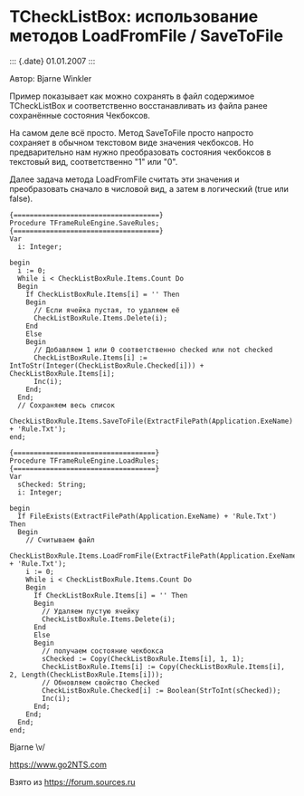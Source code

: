TCheckListBox: использование методов LoadFromFile / SaveToFile
==============================================================

::: {.date}
01.01.2007
:::

Автор: Bjarne Winkler

Пример показывает как можно сохранять в файл содержимое TCheckListBox и
соответственно восстанавливать из файла ранее сохранённые состояния
Чекбоксов.

На самом деле всё просто. Метод SaveToFile просто напросто сохраняет в
обычном текстовом виде значения чекбоксов. Но предварительно нам нужно
преобразовать состояния чекбоксов в текстовый вид, соответственно \"1\"
или \"0\".

Далее задача метода LoadFromFile считать эти значения и преобразовать
сначало в числовой вид, а затем в логический (true или false).

    {====================================} 
    Procedure TFrameRuleEngine.SaveRules; 
    {====================================} 
    Var 
      i: Integer; 
     
    begin 
      i := 0; 
      While i < CheckListBoxRule.Items.Count Do 
      Begin 
        If CheckListBoxRule.Items[i] = '' Then 
        Begin 
          // Если ячейка пустая, то удаляем её 
          CheckListBoxRule.Items.Delete(i); 
        End 
        Else 
        Begin 
          // Добавляем 1 или 0 соответственно checked или not checked 
          CheckListBoxRule.Items[i] := IntToStr(Integer(CheckListBoxRule.Checked[i])) + CheckListBoxRule.Items[i]; 
          Inc(i); 
        End; 
      End; 
      // Сохраняем весь список 
      CheckListBoxRule.Items.SaveToFile(ExtractFilePath(Application.ExeName) + 'Rule.Txt'); 
    end; 
     
    {===================================} 
    Procedure TFrameRuleEngine.LoadRules; 
    {===================================} 
    Var 
      sChecked: String; 
      i: Integer; 
     
    begin 
      If FileExists(ExtractFilePath(Application.ExeName) + 'Rule.Txt') Then 
      Begin 
        // Считываем файл 
        CheckListBoxRule.Items.LoadFromFile(ExtractFilePath(Application.ExeName) + 'Rule.Txt'); 
        i := 0; 
        While i < CheckListBoxRule.Items.Count Do 
        Begin 
          If CheckListBoxRule.Items[i] = '' Then 
          Begin 
            // Удаляем пустую ячейку 
            CheckListBoxRule.Items.Delete(i); 
          End 
          Else 
          Begin 
            // получаем состояние чекбокса 
            sChecked := Copy(CheckListBoxRule.Items[i], 1, 1); 
            CheckListBoxRule.Items[i] := Copy(CheckListBoxRule.Items[i], 2, Length(CheckListBoxRule.Items[i])); 
            // Обновляем свойство Checked 
            CheckListBoxRule.Checked[i] := Boolean(StrToInt(sChecked)); 
            Inc(i); 
          End; 
        End; 
      End; 
    end; 

Bjarne \\v/

https://www.go2NTS.com

Взято из <https://forum.sources.ru>
